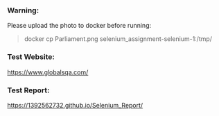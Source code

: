 ### Warning:
Please upload the photo to docker before running:
>docker cp Parliament.png selenium_assignment-selenium-1:/tmp/

### Test Website:
https://www.globalsqa.com/

### Test Report:
https://1392562732.github.io/Selenium_Report/